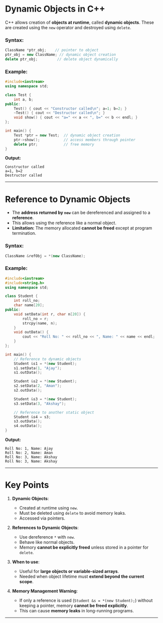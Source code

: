 # **Dynamic Objects in C++**

C++ allows creation of **objects at runtime**, called **dynamic objects**.
These are created using the `new` operator and destroyed using `delete`.

### **Syntax:**

```cpp
ClassName *ptr_obj;    // pointer to object
ptr_obj = new ClassName; // dynamic object creation
delete ptr_obj;         // delete object dynamically
```

### **Example:**

```cpp
#include<iostream>
using namespace std;

class Test {
    int a, b;
public:
    Test() { cout << "Constructor called\n"; a=1; b=2; }
    ~Test() { cout << "Destructor called\n"; }
    void show() { cout << "a=" << a << ", b=" << b << endl; }
};

int main() {
    Test *ptr = new Test;  // dynamic object creation
    ptr->show();           // access members through pointer
    delete ptr;            // free memory
}
```

**Output:**

```
Constructor called
a=1, b=2
Destructor called
```

---

# **Reference to Dynamic Objects**

* The **address returned by `new`** can be dereferenced and assigned to a **reference**.
* This allows using the reference like a normal object.
* **Limitation:** The memory allocated **cannot be freed** except at program termination.

### **Syntax:**

```cpp
ClassName &refObj = *(new ClassName);
```

### **Example:**

```cpp
#include<iostream>
#include<string.h>
using namespace std;

class Student {
    int roll_no;
    char name[20];
public:
    void setData(int r, char n[20]) {
        roll_no = r;
        strcpy(name, n);
    }
    void outData() {
        cout << "Roll No: " << roll_no << ", Name: " << name << endl;
    }
};

int main() {
    // Reference to dynamic objects
    Student &s1 = *(new Student);
    s1.setData(1, "Ajay");
    s1.outData();

    Student &s2 = *(new Student);
    s2.setData(2, "Aman");
    s2.outData();

    Student &s3 = *(new Student);
    s3.setData(3, "Akshay");

    // Reference to another static object
    Student &s4 = s3;
    s3.outData();
    s4.outData();
}
```

**Output:**

```
Roll No: 1, Name: Ajay
Roll No: 2, Name: Aman
Roll No: 3, Name: Akshay
Roll No: 3, Name: Akshay
```

---

# **Key Points**

1. **Dynamic Objects**:

   * Created at runtime using `new`.
   * Must be deleted using `delete` to avoid memory leaks.
   * Accessed via pointers.

2. **References to Dynamic Objects**:

   * Use dereference `*` with `new`.
   * Behave like normal objects.
   * Memory **cannot be explicitly freed** unless stored in a pointer for `delete`.

3. **When to use**:

   * Useful for **large objects or variable-sized arrays**.
   * Needed when object lifetime must **extend beyond the current scope**.

4. **Memory Management Warning**:

   * If only a reference is used (`Student &s = *(new Student);`) without keeping a pointer, memory **cannot be freed explicitly**.
   * This can cause **memory leaks** in long-running programs.

---